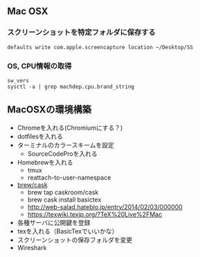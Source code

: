 ## Mac OSX
### スクリーンショットを特定フォルダに保存する
```
defaults write com.apple.screencapture location ~/Desktop/SS
```

### OS, CPU情報の取得
```
sw_vers
sysctl -a | grep machdep.cpu.brand_string
```



## MacOSXの環境構築
- Chromeを入れる(Chromiumにする？)
- dotfilesを入れる
- ターミナルのカラースキームを設定
  - SourceCodeProを入れる
- Homebrewを入れる
  - tmux
  - reattach-to-user-namespace
- [brew/cask](https://caskroom.github.io/)
  - brew tap caskroom/cask
  - brew cask install basictex
  - http://web-salad.hateblo.jp/entry/2014/02/03/000000
  - https://texwiki.texjp.org/?TeX%20Live%2FMac
- 各種サーバに公開鍵を登録
- texを入れる（BasicTexでいいかな）
- スクリーンショットの保存フォルダを変更
- Wireshark

